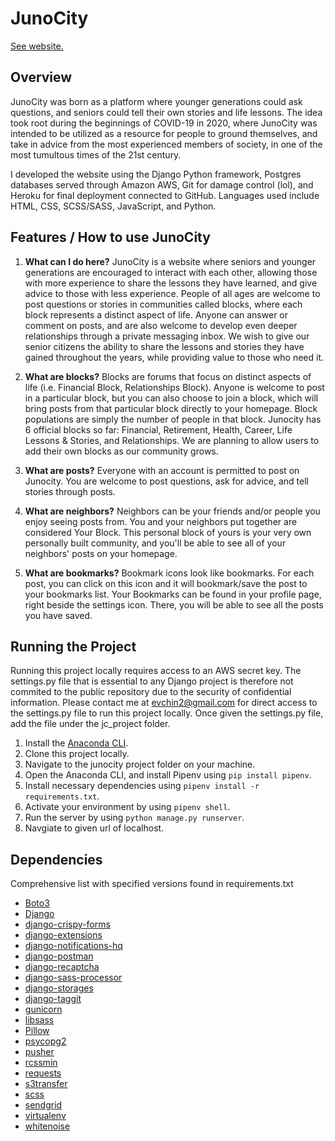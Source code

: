 # JunoCity
[See website.](http://junocity.com/)

## Overview
JunoCity was born as a platform where younger generations could ask questions, and seniors could tell their own stories and life lessons. The idea took root during the beginnings of COVID-19 in 2020, where JunoCity was intended to be utilized as a resource for people to ground themselves, and take in advice from the most experienced members of society, in one of the most tumultous times of the 21st century.

I developed the website using the Django Python framework, Postgres databases served through Amazon AWS, Git for damage control (lol), and Heroku for final deployment connected to GitHub. Languages used include HTML, CSS, SCSS/SASS, JavaScript, and Python.

## Features / How to use JunoCity
1. **What can I do here?**
JunoCity is a website where seniors and younger generations are encouraged to interact with each other, allowing those with more experience to share the lessons they have learned, and give advice to those with less experience. People of all ages are welcome to post questions or stories in communities called blocks, where each block represents a distinct aspect of life. Anyone can answer or comment on posts, and are also welcome to develop even deeper relationships through a private messaging inbox. We wish to give our senior citizens the ability to share the lessons and stories they have gained throughout the years, while providing value to those who need it.

2. **What are blocks?**
Blocks are forums that focus on distinct aspects of life (i.e. Financial Block, Relationships Block). Anyone is welcome to post in a particular block, but you can also choose to join a block, which will bring posts from that particular block directly to your homepage. Block populations are simply the number of people in that block. Junocity has 6 official blocks so far: Financial, Retirement, Health, Career, Life Lessons & Stories, and Relationships. We are planning to allow users to add their own blocks as our community grows.

3. **What are posts?**
Everyone with an account is permitted to post on Junocity. You are welcome to post questions, ask for advice, and tell stories through posts.

4. **What are neighbors?**
Neighbors can be your friends and/or people you enjoy seeing posts from. You and your neighbors put together are considered Your Block. This personal block of yours is your very own personally built community, and you'll be able to see all of your neighbors' posts on your homepage.

5. **What are bookmarks?**
Bookmark icons look like bookmarks. For each post, you can click on this icon and it will bookmark/save the post to your bookmarks list. Your Bookmarks can be found in your profile page, right beside the settings icon. There, you will be able to see all the posts you have saved.

## Running the Project
Running this project locally requires access to an AWS secret key. The settings.py file that is essential to any Django project is therefore not commited to the public repository due to the security of confidential information. Please contact me at evchin2@gmail.com for direct access to the settings.py file to run this project locally. Once given the settings.py file, add the file under the jc_project folder.

1. Install the [Anaconda CLI](https://www.anaconda.com/products/individual).
2. Clone this project locally.
3. Navigate to the junocity project folder on your machine.
4. Open the Anaconda CLI, and install Pipenv using `pip install pipenv`.
5. Install necessary dependencies using `pipenv install -r requirements.txt`.
6. Activate your environment by using `pipenv shell`.
7. Run the server by using `python manage.py runserver`.
7. Navgiate to given url of localhost.

## Dependencies
Comprehensive list with specified versions found in requirements.txt
* [Boto3](https://boto3.amazonaws.com/v1/documentation/api/latest/index.html)
* [Django](https://www.djangoproject.com/)
* [django-crispy-forms](https://django-crispy-forms.readthedocs.io/en/latest/)
* [django-extensions](https://github.com/django-extensions/django-extensions)
* [django-notifications-hq](https://pypi.org/project/django-notifications-hq/)
* [django-postman](https://pypi.org/project/django-postman/)
* [django-recaptcha](https://pypi.org/project/django-recaptcha/)
* [django-sass-processor](https://pypi.org/project/django-sass-processor/0.2.6/)
* [django-storages](https://django-storages.readthedocs.io/en/latest/)
* [django-taggit](https://django-taggit.readthedocs.io/en/latest/)
* [gunicorn](https://docs.gunicorn.org/en/stable/)
* [libsass](https://sass-lang.com/libsass)
* [Pillow](https://pillow.readthedocs.io/en/stable/)
* [psycopg2](https://pypi.org/project/psycopg2/)
* [pusher](https://pypi.org/project/pusher/)
* [rcssmin](https://pypi.org/project/rcssmin/)
* [requests](https://requests.readthedocs.io/en/master/)
* [s3transfer](https://pypi.org/project/s3transfer/)
* [scss](https://sass-lang.com/)
* [sendgrid](https://github.com/sendgrid/sendgrid-python)
* [virtualenv](https://virtualenv.pypa.io/en/latest/)
* [whitenoise](http://whitenoise.evans.io/en/stable/)

